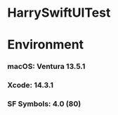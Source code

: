 # HarrySwiftUITest

<h1> Environment
<h3> macOS: Ventura 13.5.1
<h3> Xcode: 14.3.1
<h3> SF Symbols: 4.0 (80)
